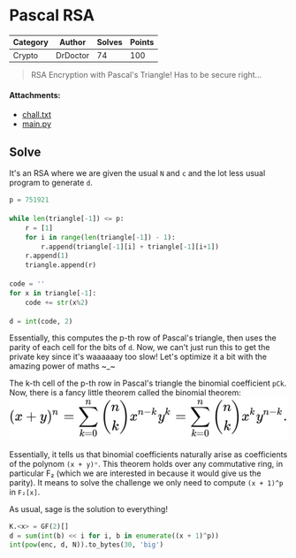 # Pascal RSA

| Category | Author   | Solves | Points |
---------- | -------- | ------ | ------ |
| Crypto   | DrDoctor |    74  |   100  |

> RSA Encryption with Pascal's Triangle! Has to be secure right...

#### Attachments:
- [chall.txt](./chall.txt)
- [main.py](./main.py)

## Solve
It's an RSA where we are given the usual `N` and `c` and the lot less usual program to generate `d`.

```py
p = 751921

while len(triangle[-1]) <= p:
    r = [1]
    for i in range(len(triangle[-1]) - 1):
        r.append(triangle[-1][i] + triangle[-1][i+1])
    r.append(1)
    triangle.append(r)

code = ''
for x in triangle[-1]:
    code += str(x%2)

d = int(code, 2)
```

Essentially, this computes the p-th row of Pascal's triangle, then uses the parity of each cell for the bits of `d`. Now, we can't just run this to get the private key since it's waaaaaay too slow! Let's optimize it a bit with the amazing power of maths ~_~

The k-th cell of the p-th row in Pascal's triangle the binomial coefficient `pCk`. Now, there is a fancy little theorem called the binomial theorem:
![Shamelessly stolen from wikipedia](./wikipedia_binomial_theorem.svg)

Essentially, it tells us that binomial coefficients naturally arise as coefficients of the polynom `(x + y)ⁿ`. This theorem holds over any commutative ring, in particular F₂ (which we are interested in because it would give us the parity). It means to solve the challenge we only need to compute `(x + 1)^p` in `F₂[x]`.

As usual, sage is the solution to everything!
```py
K.<x> = GF(2)[]
d = sum(int(b) << i for i, b in enumerate((x + 1)^p))
int(pow(enc, d, N)).to_bytes(30, 'big')
```